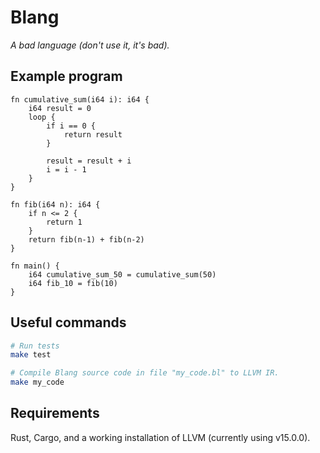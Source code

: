 # Blang

_A bad language (don't use it, it's bad)._

## Example program

```
fn cumulative_sum(i64 i): i64 {
    i64 result = 0
    loop {
        if i == 0 {
            return result
        }

        result = result + i
        i = i - 1
    }
}

fn fib(i64 n): i64 {
    if n <= 2 {
        return 1
    }
    return fib(n-1) + fib(n-2)
}

fn main() {
    i64 cumulative_sum_50 = cumulative_sum(50)
    i64 fib_10 = fib(10)
}
```

## Useful commands

```bash
# Run tests
make test

# Compile Blang source code in file "my_code.bl" to LLVM IR.
make my_code
```

## Requirements

Rust, Cargo, and a working installation of LLVM (currently using v15.0.0).
